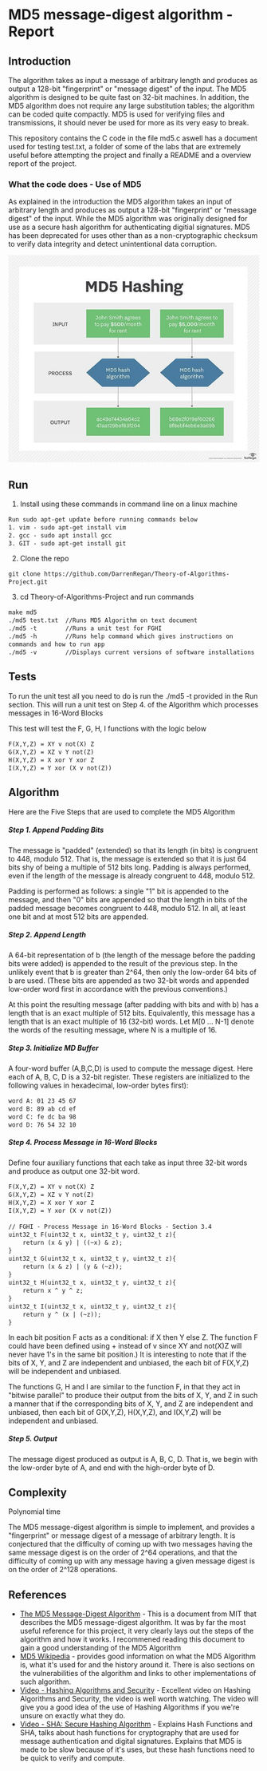 # MD5 message-digest algorithm - Report

## Introduction
The algorithm takes as input a message of arbitrary length and produces as output a 128-bit "fingerprint" or "message digest" of the input. The MD5 algorithm is designed to be quite fast on 32-bit machines. In addition, the MD5 algorithm does not require any large substitution tables; the algorithm can be coded quite compactly. MD5 is used for verifying files and transmissions, it should never be used for more as its very easy to break.

This repository contains the C code in the file md5.c aswell has a document used for testing test.txt, a folder of some of the labs that are extremely useful before attempting the project and finally a README and a overview report of the project.

### What the code does - Use of MD5
As explained in the introduction the MD5 algorithm takes an input of arbitrary length and produces as output a 128-bit "fingerprint" or "message digest" of the input. While the MD5 algorithm was originally designed for use as a secure hash algorithm for authenticating digitial signatures. MD5 has been deprecated for uses other than as a non-cryptographic checksum to verify data integrity and detect unintentional data corruption.

![](images/md5_hashing.jpg)<br>

## Run

1. Install using these commands in command line on a linux machine

```
Run sudo apt-get update before running commands below
1. vim - sudo apt-get install vim
2. gcc - sudo apt install gcc
3. GIT - sudo apt-get install git
```

2. Clone the repo

```
git clone https://github.com/DarrenRegan/Theory-of-Algorithms-Project.git
```

3. cd Theory-of-Algorithms-Project and run commands
```
make md5
./md5 test.txt  //Runs MD5 Algorithm on text document
./md5 -t        //Runs a unit test for FGHI
./md5 -h        //Runs help command which gives instructions on commands and how to run app
./md5 -v        //Displays current versions of software installations
```

## Tests
To run the unit test all you need to do is run the ./md5 -t provided in the Run section.
This will run a unit test on Step 4. of the Algorithm which processes messages in 16-Word Blocks

This test will test the F, G, H, I functions with the logic below
```
F(X,Y,Z) = XY v not(X) Z 
G(X,Y,Z) = XZ v Y not(Z)
H(X,Y,Z) = X xor Y xor Z
I(X,Y,Z) = Y xor (X v not(Z))
```
## Algorithm
Here are the Five Steps that are used to complete the MD5 Algorithm
##### Step 1. Append Padding Bits
The message is "padded" (extended) so that its length (in bits) is
congruent to 448, modulo 512. That is, the message is extended so
that it is just 64 bits shy of being a multiple of 512 bits long.
Padding is always performed, even if the length of the message is
already congruent to 448, modulo 512.

Padding is performed as follows: a single "1" bit is appended to the
message, and then "0" bits are appended so that the length in bits of
the padded message becomes congruent to 448, modulo 512. In all, at
least one bit and at most 512 bits are appended.



##### Step 2. Append Length
 A 64-bit representation of b (the length of the message before the
 padding bits were added) is appended to the result of the previous
 step. In the unlikely event that b is greater than 2^64, then only
 the low-order 64 bits of b are used. (These bits are appended as two
 32-bit words and appended low-order word first in accordance with the
 previous conventions.)

 At this point the resulting message (after padding with bits and with
 b) has a length that is an exact multiple of 512 bits. Equivalently,
 this message has a length that is an exact multiple of 16 (32-bit)
 words. Let M[0 ... N-1] denote the words of the resulting message,
 where N is a multiple of 16.

##### Step 3. Initialize MD Buffer
 A four-word buffer (A,B,C,D) is used to compute the message digest.
 Here each of A, B, C, D is a 32-bit register. These registers are
 initialized to the following values in hexadecimal, low-order bytes
 first):
```
word A: 01 23 45 67
word B: 89 ab cd ef
word C: fe dc ba 98
word D: 76 54 32 10
```
##### Step 4. Process Message in 16-Word Blocks
Define four auxiliary functions that each take as input three 32-bit words and produce as output one 32-bit word.
```
F(X,Y,Z) = XY v not(X) Z
G(X,Y,Z) = XZ v Y not(Z)
H(X,Y,Z) = X xor Y xor Z
I(X,Y,Z) = Y xor (X v not(Z))

// FGHI - Process Message in 16-Word Blocks - Section 3.4
uint32_t F(uint32_t x, uint32_t y, uint32_t z){
	return (x & y) | ((~x) & z);
}
uint32_t G(uint32_t x, uint32_t y, uint32_t z){
	return (x & z) | (y & (~z));
}
uint32_t H(uint32_t x, uint32_t y, uint32_t z){
	return x ^ y ^ z;
}
uint32_t I(uint32_t x, uint32_t y, uint32_t z){
	return y ^ (x | (~z));
}
```
In each bit position F acts as a conditional: if X then Y else Z.
The function F could have been defined using + instead of v since XY
and not(X)Z will never have 1's in the same bit position.) It is
interesting to note that if the bits of X, Y, and Z are independent
and unbiased, the each bit of F(X,Y,Z) will be independent and
unbiased.

The functions G, H and I are similar to the function F, in that they act in "bitwise parallel" to produce their output from the bits of X, Y, and Z in such a manner that if the corresponding bits of X, Y, and Z are independent and unbiased, then each bit of G(X,Y,Z), H(X,Y,Z), and I(X,Y,Z) will be independent and unbiased.

##### Step 5. Output
The message digest produced as output is A, B, C, D. That is, we 
begin with the low-order byte of A, and end with the high-order byte
of D.

## Complexity
Polynomial time

The MD5 message-digest algorithm is simple to implement, and provides a "fingerprint" or message digest of a message of arbitrary length. It is conjectured that the difficulty of coming up with two messages having the same message digest is on the order of 2^64 operations, and that the difficulty of coming up with any message having a given message digest is on the order of 2^128 operations.

## References

* [The MD5 Message-Digest Algorithm](https://tools.ietf.org/html/rfc1321) - This is a document from MIT that describes the MD5 message-digest algorithm. It was by far the most useful reference for this project, it very clearly lays out the steps of the algorithm and how it works. I recommened reading this document to gain a good understanding of the MD5 Algorithm
* [MD5 Wikipedia](https://en.wikipedia.org/wiki/MD5) - provides good information on what the MD5 Algorithm is, what it's used for and the history around it. There is also sections on the vulnerabilities of the algorithm and links to other implementations of such algorithm.
* [Video - Hashing Algorithms and Security](https://www.youtube.com/watch?v=b4b8ktEV4Bg) - Excellent video on Hashing Algorithms and Security, the video is well worth watching. The video will give you a good idea of the use of Hashing Algorithms if you we're unsure on exactly what they do.
* [Video - SHA: Secure Hashing Algorithm](https://www.youtube.com/watch?v=DMtFhACPnTY) - Explains Hash Functions and SHA, talks about hash functions for cryptography that are used for message authentication and digital signatures. Explains that MD5 is made to be slow because of it's uses, but these hash functions need to be quick to verify and compute.

